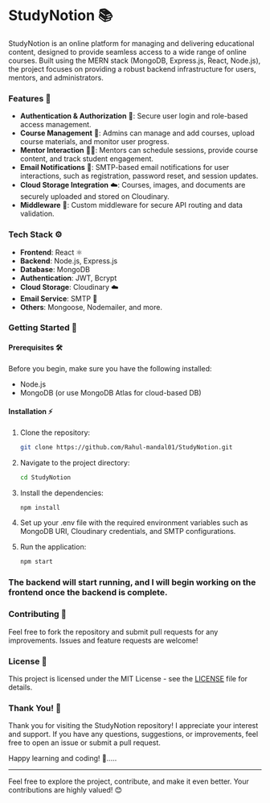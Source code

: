 # StudyNotion 📚

StudyNotion is an online platform for managing and delivering educational content, designed to provide seamless access to a wide range of online courses. Built using the MERN stack (MongoDB, Express.js, React, Node.js), the project focuses on providing a robust backend infrastructure for users, mentors, and administrators.

### Features 🌟

- **Authentication & Authorization** 🔐: Secure user login and role-based access management.
- **Course Management** 📖: Admins can manage and add courses, upload course materials, and monitor user progress.
- **Mentor Interaction** 🧑‍🏫: Mentors can schedule sessions, provide course content, and track student engagement.
- **Email Notifications** 📧: SMTP-based email notifications for user interactions, such as registration, password reset, and session updates.
- **Cloud Storage Integration** ☁️: Courses, images, and documents are securely uploaded and stored on Cloudinary.
- **Middleware** 🔧: Custom middleware for secure API routing and data validation.

### Tech Stack ⚙️

- **Frontend**: React ⚛️
- **Backend**: Node.js, Express.js
- **Database**: MongoDB
- **Authentication**: JWT, Bcrypt
- **Cloud Storage**: Cloudinary ☁️
- **Email Service**: SMTP 📧
- **Others**: Mongoose, Nodemailer, and more.

### Getting Started 🚀

#### Prerequisites 🛠️

Before you begin, make sure you have the following installed:

- Node.js
- MongoDB (or use MongoDB Atlas for cloud-based DB)

#### Installation ⚡

1. Clone the repository:

   ```bash
   git clone https://github.com/Rahul-mandal01/StudyNotion.git
   
2. Navigate to the project directory:

    ```bash
    cd StudyNotion
    
3. Install the dependencies:

    ```bash
    npm install

4. Set up your .env file with the required environment variables such as MongoDB URI, Cloudinary credentials, and SMTP configurations.

5. Run the application:

    ```bash
    npm start

### The backend will start running, and I will begin working on the frontend once the backend is complete.

### Contributing 🤝
Feel free to fork the repository and submit pull requests for any improvements. Issues and feature requests are welcome!

### License 📄
This project is licensed under the MIT License - see the [LICENSE](./path/to/LICENSE) file for details.

### Thank You! 🙏

Thank you for visiting the StudyNotion repository! I appreciate your interest and support. If you have any questions, suggestions, or improvements, feel free to open an issue or submit a pull request.

Happy learning and coding! 🚀.....

---

Feel free to explore the project, contribute, and make it even better. Your contributions are highly valued! 😊

